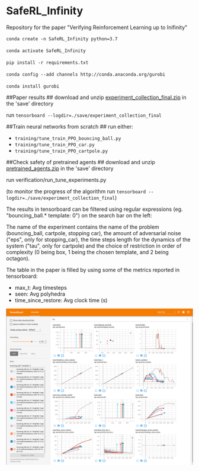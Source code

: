 # SafeRL_Infinity #
Repository for the paper "Verifying Reinforcement Learning up to Inifinity"

```
conda create -n SafeRL_Infinity python=3.7

conda activate SafeRL_Infinity

pip install -r requirements.txt

conda config --add channels http://conda.anaconda.org/gurobi

conda install gurobi
```

##Paper results ##
download and unzip [experiment_collection_final.zip](https://mega.nz/file/11xigbgS#ld3MSRAHXUBl1lY-6ltgnmwtm53ESBfL_1WAqAJUSxc) in the 'save' directory

run `tensorboard --logdir=./save/experiment_collection_final`

##Train neural networks from scratch ##
run either:
* `training/tune_train_PPO_bouncing_ball.py`
* `training/tune_train_PPO_car.py`
* `training/tune_train_PPO_cartpole.py`

##Check safety of pretrained agents ##
download and unzip [pretrained_agents.zip](https://mega.nz/file/014wHRbB#3OHzROCTyPcq_1lVKVryGgkuRaPBfhme4j7n6GGrWoc) in the 'save' directory

run verification/run_tune_experiments.py

(to monitor the progress of the algorithm run `tensorboard --logdir=./save/experiment_collection_final`)


The results in tensorboard can be filtered using regular expressions (eg. "bouncing\_ball.* template: 0") on the search bar on the left: 

The name of the experiment contains the name of the problem (bouncing\_ball, cartpole, stopping car), the amount of adversarial noise ("eps", only for stopping\_car), the time steps length for the dynamics of the system ("tau", only for cartpole) and the choice of restriction in order of complexity (0 being box, 1 being the chosen template, and 2 being octagon).

The table in the paper is filled by using some of the metrics reported in tensorboard:
* max\_t: Avg timesteps
* seen: Avg polyhedra
* time\_since\_restore: Avg clock time (s)

![alt text](./images/tensorboard.png "An exmaple of tensorboard screen")